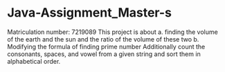# Java-Assignment_Master-s
Matriculation number: 7219089
This project is about a. finding the volume of the earth and the sun and the ratio of the volume of these two b. Modifying the formula of finding prime number
Additionally count the consonants, spaces, and vowel from a given string and sort them in alphabetical order.
